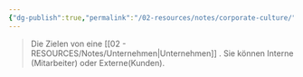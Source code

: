```yaml
---
{"dg-publish":true,"permalink":"/02-resources/notes/corporate-culture/","tags":["#GFN/LF08"],"noteIcon":"","updated":"2025-09-05T10:12:28.000+02:00"}
---
```


> Die Zielen von eine [[02 - RESOURCES/Notes/Unternehmen\|Unternehmen]] .
> Sie können Interne (Mitarbeiter) oder Externe(Kunden).

